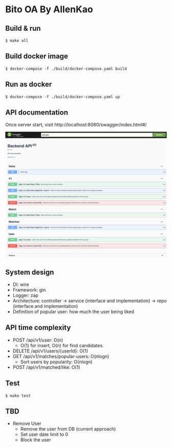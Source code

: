 # Bito OA By AllenKao

## Build & run
```shell
$ make all
```

## Build docker image
```shell
$ docker-compose -f ./build/docker-compose.yaml build
```

## Run as docker
```shell
$ docker-compose -f ./build/docker-compose.yaml up
```

## API documentation

Once server start, visit http://localhost:8080/swagger/index.html#/

<p >
  <img src="resource/apiDocumentation.png">
</p>

## System design

- DI: wire
- Framework: gin
- Logger: zap
- Architecture: controller -> service (interface and implementation) -> repo (interface and implementation)
- Definition of popular user: how much the user being liked

## API time complexity

- POST /api/v1/user: O(n)
  - O(1) for insert, O(n) for find candidates.
- DELETE /api/v1/users/{userId}: O(1)
- GET /api/v1/matches/popular-users: O(nlogn)
  - Sort users by popularity: O(nlogn)
- POST /api/v1/matched/like: O(1)

## Test

```shell
$ make test
```

## TBD

- Remove User
    - Remove the user from DB (current approach)
    - Set user date limit to 0
    - Block the user